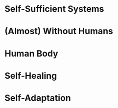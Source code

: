 # Self-Sufficient Systems


<!-- .slide: data-background="../img/background/humans.jpg" -->
# (Almost) Without Humans


# Human Body


# Self-Healing


# Self-Adaptation
